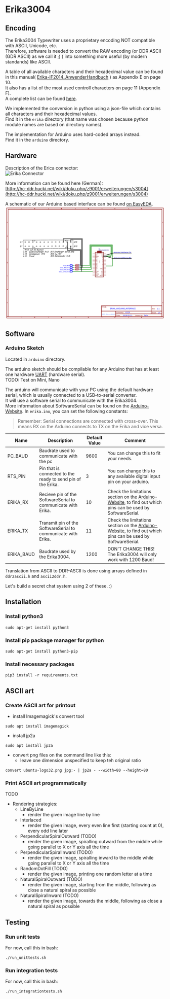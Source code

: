 # Erika3004

## Encoding

The Erika3004 Typewriter uses a proprietary encoding NOT compatible with ASCII, Unicode, etc.  
Therefore, software is needed to convert the RAW encoding (or DDR ASCII (GDR ASCII) as we call it ;) ) 
into something more useful (by modern standands) like ASCII.

A table of all available characters and their hexadecimal value can be found in this 
manual( [Erika-IF2014_AnwenderHandbuch](Erika-IF2014_AnwenderHandbuch.pdf) ) as Appendix E on page 10.    
It also has a list of the most used controll characters on page 11 (Appendix F).  
A complete list can be found [here](http://hc-ddr.hucki.net/wiki/doku.php/z9001/erweiterungen/s3004).  

We implemented the conversion in python using a json-file which contains all characters and their hexadecimal values.  
Find it in the `erika` directory (that name was chosen because python module names are based on directory names). 
  
The implementation for Arduino uses hard-coded arrays instead.  
Find it in the `arduino` directory. 

## Hardware

Description of the Erica connector:  
![Erika Connector](http://hc-ddr.hucki.net/wiki/lib/exe/fetch.php/z9001/erweiterungen/s3004_anschluss.jpg?cache=)

More information can be found here (German):  
[http://hc-ddr.hucki.net/wiki/doku.php/z9001/erweiterungen/s3004](http://hc-ddr.hucki.net/wiki/doku.php/z9001/erweiterungen/s3004)

A schematic of our Arduino based interface can be found [on EasyEDA](https://easyeda.com/sirexeclp/erikaarduinointerface).
![Schematic](docs/Schematic_ErikaArduinoInterface.png)

## Software

### Arduino Sketch

Located in `arduino` directory.

The arduino sketch should be compilable for any Arduino that has at least one hardware 
[UART](https://en.wikipedia.org/wiki/Universal_asynchronous_receiver-transmitter) (hardware serial).  
TODO: Test on Mini, Nano

The arduino will communicate with your PC using the default hardware serial, which is usually connected to a 
USB-to-serial converter.  
It will use a software serial to communicate with the Erika3004.  
More information about SoftwareSerial can be found on the 
[Arduino-Website](https://www.arduino.cc/en/Reference/SoftwareSerial).
In `erika.ino`, you can set the following constants:

> Remember: Serial connections are connected with cross-over. This means RX on the Arduino connects to TX on the Erika and vice versa.

|Name|Description|Default Value|Comment|
|----|-----------|-------------|-------|
|PC_BAUD| Baudrate used to communicate with the pc|9600|You can change this to fit your needs.|
|RTS_PIN| Pin that is connected to the ready to send pin of the Erika.|3|You can change this to any available digital input pin on your arduino.|
|ERIKA_RX| Recieve pin of the SoftwareSerial to communicate with Erika.|10|Check the limitations section on the  [Arduino-Website](https://www.arduino.cc/en/Reference/SoftwareSerial), to find out which pins can be used by SoftwareSerial.|
|ERIKA_TX| Transmit pin of the SoftwareSerial to communicate with Erika.|11|Check the limitations section on the  [Arduino-Website](https://www.arduino.cc/en/Reference/SoftwareSerial), to find out which pins can be used by SoftwareSerial.|
|ERIKA_BAUD| Baudrate used by the Erika3004.|1200|DON'T CHANGE THIS! The Erika3004 will only work with 1200 Baud!|

Translation from ASCII to DDR-ASCII is done using arrays defined in `ddr2ascii.h` and `ascii2ddr.h`.  

Let's build a secret chat system using 2 of these. :)


## Installation 

### Install python3
```
sudo apt-get install python3
```

### Install pip package manager for python
```
sudo apt-get install python3-pip
```

### Install necessary packages
```
pip3 install -r requirements.txt
```


## ASCII art

### Create ASCII art for printout

* install Imagemagick's convert tool
```
sudo apt install imagemagick 
```
* install jp2a
```
sudo apt install jp2a
```
* convert png files on the command line like this: 
  * leave one dimension unspecified to keep teh original ratio
```
convert ubuntu-logo32.png jpg:- | jp2a - --width=80 --height=80
```

### Print ASCII art programmatically 

TODO 

* Rendering strategies:
  * LineByLine
    * render the given image line by line 
  * Interlaced 
    * render the given image, every even line first (starting count at 0), every odd line later
  * PerpendicularSpiralOutward (TODO)
    * render the given image, spiralling outward from the middle while going parallel to X or Y axis all the time
  * PerpendicularSpiralInward (TODO)
    * render the given image, spiralling inward to the middle while going parallel to X or Y axis all the time
  * RandomDotFill (TODO)
    * render the given image, printing one random letter at a time
  * NaturalSpiralOutward (TODO)
    * render the given image, starting from the middle, following as close a natural spiral as possible
  * NaturalSpiralInward (TODO)
    * render the given image, towards the middle, following as close a natural spiral as possible


## Testing

### Run unit tests

For now, call this in bash: 
```
./run_unittests.sh
```


### Run integration tests

For now, call this in bash: 
```
./run_integrationtests.sh
```
